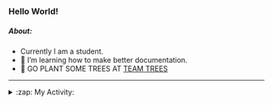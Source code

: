 ### Hello World!

##### About:
- Currently I am a student.
- 🌱 I’m learning how to make better documentation.
- 🌱 GO PLANT SOME TREES AT [TEAM TREES](https://teamtrees.org/)

---
<details>
  <summary>:zap: My Activity:</summary>
  
<!--START_SECTION:waka-->
![Code Time](http://img.shields.io/badge/Code%20Time-1%2C009%20hrs%2045%20mins-blue)

**I'm a Night 🦉** 

```text
🌞 Morning    95 commits     ███░░░░░░░░░░░░░░░░░░░░░░   13.44% 
🌆 Daytime    153 commits    █████░░░░░░░░░░░░░░░░░░░░   21.64% 
🌃 Evening    218 commits    ███████░░░░░░░░░░░░░░░░░░   30.83% 
🌙 Night      241 commits    ████████░░░░░░░░░░░░░░░░░   34.09%

```
📅 **I'm Most Productive on Tuesday** 

```text
Monday       108 commits    ███░░░░░░░░░░░░░░░░░░░░░░   15.28% 
Tuesday      133 commits    ████░░░░░░░░░░░░░░░░░░░░░   18.81% 
Wednesday    78 commits     ██░░░░░░░░░░░░░░░░░░░░░░░   11.03% 
Thursday     100 commits    ███░░░░░░░░░░░░░░░░░░░░░░   14.14% 
Friday       97 commits     ███░░░░░░░░░░░░░░░░░░░░░░   13.72% 
Saturday     81 commits     ██░░░░░░░░░░░░░░░░░░░░░░░   11.46% 
Sunday       110 commits    ████░░░░░░░░░░░░░░░░░░░░░   15.56%

```


📊 **This Week I Spent My Time On** 

```text
🔥 Editors: 
VS Code                  9 hrs 14 mins       █████████████████████████   100.0%

🐱‍💻 Projects: 
CSF22                    4 hrs 19 mins       ███████████░░░░░░░░░░░░░░   46.8% 
praise-demo              2 hrs 36 mins       ███████░░░░░░░░░░░░░░░░░░   28.19% 
file-utils               2 hrs 18 mins       ██████░░░░░░░░░░░░░░░░░░░   25.01%

```


 Last Updated on 24/01/2023 11:04:29 UTC
<!--END_SECTION:waka-->
</details>
